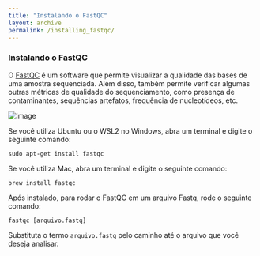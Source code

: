 ```yaml
---
title: "Instalando o FastQC"
layout: archive
permalink: /installing_fastqc/
---  
```


### Instalando o FastQC

O [FastQC](https://www.bioinformatics.babraham.ac.uk/projects/fastqc/) é um software que permite visualizar a qualidade das bases de uma amostra sequenciada. 
Além disso, também permite verificar algumas outras métricas de qualidade do sequenciamento, como presença de contaminantes, sequências artefatos, frequência de nucleotídeos, etc.

![image](https://github.com/itvgenomics/tutorial_metabarcoding/assets/5761537/d1c90116-8f0c-4405-a127-59403f821159)


Se você utiliza Ubuntu ou o WSL2 no Windows, abra um terminal e digite o seguinte comando:

```console
sudo apt-get install fastqc
```

Se você utiliza Mac, abra um terminal e digite o seguinte comando:

```console
brew install fastqc
```

Após instalado, para rodar o FastQC em um arquivo Fastq, rode o seguinte comando:

```console
fastqc [arquivo.fastq]
```
Substituta o termo `arquivo.fastq` pelo caminho até o arquivo que você deseja analisar.
